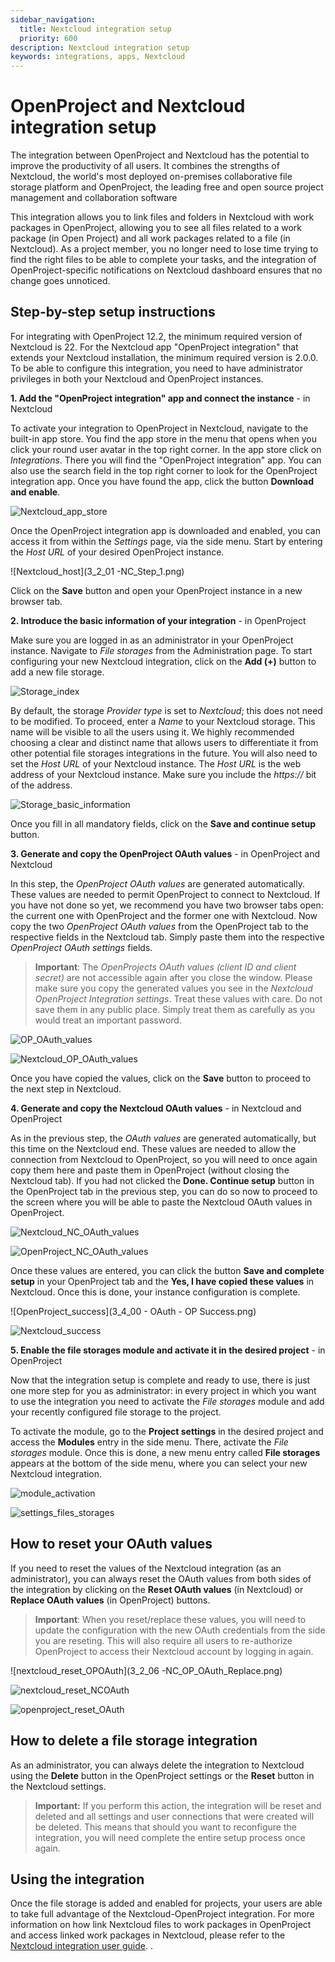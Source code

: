 ```yaml
---
sidebar_navigation:
  title: Nextcloud integration setup
  priority: 600
description: Nextcloud integration setup
keywords: integrations, apps, Nextcloud
---
```


# OpenProject and Nextcloud integration setup 

The integration between OpenProject and Nextcloud has the potential to improve the productivity of all users. It combines the strengths of Nextcloud, the world's most deployed on-premises collaborative file storage platform and OpenProject, the leading free and open source project management and collaboration software

This integration allows you to link files and folders in Nextcloud with work packages in OpenProject, allowing you to see all files related to a work package (in Open Project) and all work packages related to a file (in Nextcloud). As a project member, you no longer need to lose time trying to find the right files to be able to complete your tasks, and the integration of OpenProject-specific notifications on Nextcloud dashboard ensures that no change goes unnoticed. 

## Step-by-step setup instructions

For integrating with OpenProject 12.2, the minimum required version of Nextcloud is 22. For the Nextcloud app  "OpenProject integration" that extends your Nextcloud installation, the minimum required version is 2.0.0. To be able to configure this integration, you need to have administrator privileges in both your Nextcloud and OpenProject instances.

**1. Add the "OpenProject integration" app and connect the instance** - in Nextcloud

To activate your integration to OpenProject in Nextcloud, navigate to the built-in app store. You find the app store in the menu that opens when you click your round user avatar in the top right corner. In the app store click on _Integrations_. There you will find the "OpenProject integration" app. You can also use the search field in the top right corner to look for the OpenProject integration app. Once you have found the app, click the button **Download and enable**.

![Nextcloud_app_store](Nextcloud_app_store.png)

Once the OpenProject integration app is downloaded and enabled, you can access it from within the _Settings_ page, via the side menu. Start by entering the _Host URL_ of your desired OpenProject instance.

![Nextcloud_host](3_2_01 -NC_Step_1.png)

Click on the **Save** button and open your OpenProject instance in a new browser tab.

**2. Introduce the basic information of your integration** - in OpenProject

Make sure you are logged in as an administrator in your OpenProject instance. Navigate to *File storages* from the Administration page. To start configuring your new Nextcloud integration, click on the **Add (+)** button to add a new file storage.

![Storage_index](3_0_00-OP_OAuth_Empty_Index.png)

By default, the storage *Provider type* is set to _Nextcloud_; this does not need to be modified. To proceed, enter a *Name* to your Nextcloud storage. This name will be visible to all the users using it. We highly recommended choosing a clear and distinct name that allows users to differentiate it from other potential file storages integrations in the future. You will also need to set the *Host URL* of your Nextcloud instance. The *Host URL* is the web address of your Nextcloud instance. Make sure you include the _https://_ bit of the address.

![Storage_basic_information](3_0_01-OP_General_Info.png)

Once you fill in all mandatory fields, click on the **Save and continue setup** button.

**3. Generate and copy the OpenProject OAuth values** - in OpenProject and Nextcloud

In this step, the *OpenProject OAuth values* are generated automatically. These values are needed to permit OpenProject to connect to Nextcloud. If you have not done so yet, we recommend you have two browser tabs open: the current one with OpenProject and the former one with Nextcloud. Now copy the two *OpenProject OAuth values* from the OpenProject tab to the respective fields in the Nextcloud tab. Simply paste them into the respective _OpenProject OAuth settings_ fields.

> **Important**: The *OpenProjects OAuth values (client ID and client secret)* are not accessible again after you close the window. Please make sure you copy the generated values you see in the _Nextcloud OpenProject Integration settings_. Treat these values with care. Do not save them in any public place. Simply treat them as carefully as you would treat an important password.

![OP_OAuth_values](3_1_00-OP_OAuth_application_details.png)

![Nextcloud_OP_OAuth_values](3_2_03-NC_Step_2.png)

Once you have copied the values, click on the **Save** button to proceed to the next step in Nextcloud.

**4. Generate and copy the Nextcloud OAuth values** - in Nextcloud and OpenProject

As in the previous step, the *OAuth values* are generated automatically, but this time on the Nextcloud end. These values are needed to allow the connection from Nextcloud to OpenProject, so you will need to once again copy them here and paste them in OpenProject (without closing the Nextcloud tab). If you had not clicked the **Done. Continue setup** button in the OpenProject tab in the previous step, you can do so now to proceed to the screen where you will be able to paste the Nextcloud OAuth values in OpenProject.

![Nextcloud_NC_OAuth_values](3_2_04-NC_Step_3.png)

![OpenProject_NC_OAuth_values](3_3_01-OP_OAuth_application_details.png)

Once these values are entered, you can click the button **Save and complete setup** in your OpenProject tab and the **Yes, I have copied these values** in Nextcloud. Once this is done, your instance configuration is complete.

![OpenProject_success](3_4_00 - OAuth - OP Success.png)

![Nextcloud_success](3_2_05-NC_Success.png)

**5. Enable the file storages module and activate it in the desired project** - in OpenProject

Now that the integration setup is complete and ready to use, there is just one more step for you as administrator: in every project in which you want to use the integration you need to activate the *File storages* module and add your recently configured file storage to the project.

To activate the module, go to the **Project settings** in the desired project and access the **Modules** entry in the side menu. There, activate the *File storages* module. Once this is done, a new menu entry called **File storages** appears at the bottom of the side menu, where you can select your new Nextcloud integration.

![module_activation](Settings_modules.png)

![settings_files_storages](Settings_files_storages.png)

## How to reset your OAuth values

If you need to reset the values of the Nextcloud integration (as an administrator), you can always reset the OAuth values from both sides of the integration by clicking on the **Reset OAuth values** (in Nextcloud) or **Replace OAuth values** (in OpenProject) buttons.

> **Important**: When you reset/replace these values, you will need to update the configuration with the new OAuth credentials from the side you are reseting. This will also require all users to re-authorize OpenProject to access their Nextcloud account by logging in again.

![nextcloud_reset_OPOAuth](3_2_06 -NC_OP_OAuth_Replace.png)

![nextcloud_reset_NCOAuth](3_2_07-NC__OAuth_Replace.png)

![openproject_reset_OAuth](3_4_03-OP_Replace_Alert.png)


## How to delete a file storage integration

As an administrator, you can always delete the integration to Nextcloud using the **Delete** button in  the OpenProject settings or the **Reset** button in the Nextcloud settings.

> **Important:** If you perform this action, the integration will be reset and deleted and all settings and user connections that were created will be deleted. This means that should you want to reconfigure the integration, you will need complete the entire setup process once again.

## Using the integration

Once the file storage is added and enabled for projects, your users are able to take full advantage of the Nextcloud-OpenProject integration. For more information on how link Nextcloud files to work packages in OpenProject and access linked work packages in Nextcloud, please refer to the [Nextcloud integration user guide](../../../user-guide/nextcloud-integration/).
.

